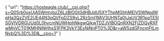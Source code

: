 {
  "url": "https://hosteagle.club/__cpi.php?s=Q05rb0oxUjA5WmtybzZ6LzBIOGt0dHBJdU5XYThpMGhhMElVSWNpdWpHa3QzZVE2UE44N3pQVFpDZS9yL2RzSmI1MjV3UHNTa0tJaUV3R1pqTE5lSGVIVDRGUUd0L0hycmNUWHphNkgwQjkwTDZJVlBOQnRXN2FjZDQyRXFwMnVCT01KMHNjNHhsS1FPK3VkY3ExNjNnPT0%3D&r=aW5zdGFncmFtLmNvbQ%3D%3D&__cpo=1"
}
